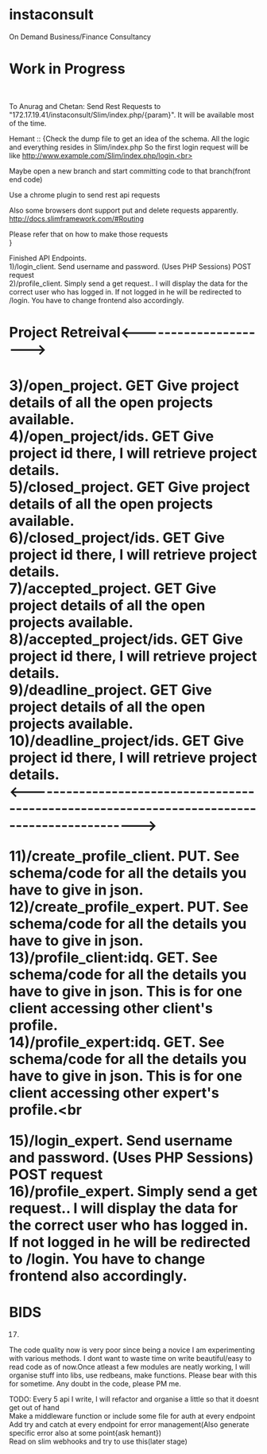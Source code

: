 # instaconsult

On Demand Business/Finance Consultancy<br>
<h1>Work in Progress</h1><br>

To Anurag and Chetan: Send Rest Requests to "172.17.19.41/instaconsult/Slim/index.php/{param}". It will be available most of the time.



Hemant :: {Check the dump file to get an idea of the schema. All the logic and everything resides in Slim/index.php
 So the first login request will be like http://www.example.com/Slim/index.php/login.<br>

 Maybe open a new branch and start committing code to that branch(front end code)<br>

 Use a chrome plugin to send rest api requests<br>

 Also some browsers dont support put and delete requests apparently. http://docs.slimframework.com/#Routing<br>

 Please refer that on how to make those requests<br>
 }

Finished API Endpoints.<br>
1)/login_client. Send username and password.   (Uses PHP Sessions) POST request<br>
2)/profile_client. Simply send a get request.. I will display the data for the correct user who has logged in. If not logged in he will be redirected to /login. You have to change frontend also accordingly.<br>
<h1>Project Retreival<---------------------> <h1>
3)/open_project. GET Give project details of all the open projects available.<br>
4)/open_project/ids. GET Give project id there, I will retrieve project details.<br>
5)/closed_project. GET Give project details of all the open projects available.<br>
6)/closed_project/ids. GET Give project id there, I will retrieve project details.<br>
7)/accepted_project. GET Give project details of all the open projects available.<br>
8)/accepted_project/ids. GET Give project id there, I will retrieve project details.<br>
9)/deadline_project. GET Give project details of all the open projects available.<br>
10)/deadline_project/ids. GET Give project id there, I will retrieve project details.<br>
<--------------------------------------------------------------------------------------------->


11)/create_profile_client. PUT. See schema/code for all the details you have to give in json.<br>
12)/create_profile_expert. PUT. See schema/code for all the details you have to give in json.<br>
13)/profile_client:idq. GET. See schema/code for all the details you have to give in json. This is for one client accessing other client's profile.<br>
14)/profile_expert:idq. GET. See schema/code for all the details you have to give in json. This is for one client accessing other expert's profile.<br


15)/login_expert. Send username and password.   (Uses PHP Sessions) POST request<br>
16)/profile_expert. Simply send a get request.. I will display the data for the correct user who has logged in. If not logged in he will be redirected to /login. You have to change frontend also accordingly.<br>

<h1>BIDS</h1>

17)







The code quality now is very poor since being a novice I am experimenting with various methods. I dont want to waste time on write beautiful/easy to read code as of now.Once atleast a few modules are neatly working, I will organise stuff into libs, use redbeans, make functions. Please bear with this for sometime. Any doubt in the code, please PM me.


TODO:
Every 5 api I write, I will refactor and organise a little so that it doesnt get out of hand<br>
Make a middleware function or include some file for auth at every endpoint<br>
Add try and catch at every endpoint for error management(Also generate specific error also at some point{ask hemant})<br>
Read on slim webhooks and try to use this(later stage)<br>
